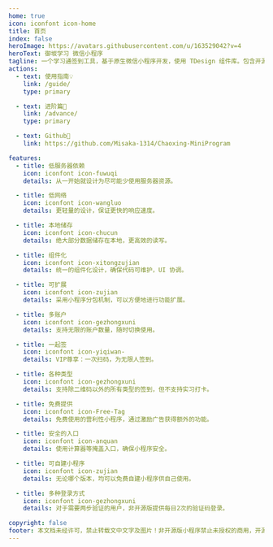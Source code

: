 ```yaml
---
home: true
icon: iconfont icon-home
title: 首页
index: false
heroImage: https://avatars.githubusercontent.com/u/163529042?v=4
heroText: 御坂学习 微信小程序
tagline: 一个学习通签到工具，基于原生微信小程序开发，使用 TDesign 组件库。包含开源版和非开源版两个版本，开源版请移步 GitHub。
actions:
  - text: 使用指南💡
    link: /guide/
    type: primary

  - text: 进阶篇🎉
    link: /advance/
    type: primary

  - text: Github🌱
    link: https://github.com/Misaka-1314/Chaoxing-MiniProgram

features:
  - title: 低服务器依赖
    icon: iconfont icon-fuwuqi
    details: 从一开始就设计为尽可能少使用服务器资源。

  - title: 低网络
    icon: iconfont icon-wangluo
    details: 更轻量的设计，保证更快的响应速度。

  - title: 本地储存
    icon: iconfont icon-chucun
    details: 绝大部分数据储存在本地，更高效的读写。

  - title: 组件化
    icon: iconfont icon-xitongzujian
    details: 统一的组件化设计，确保代码可维护，UI 协调。

  - title: 可扩展
    icon: iconfont icon-zujian
    details: 采用小程序分包机制，可以方便地进行功能扩展。

  - title: 多账户
    icon: iconfont icon-gezhongxuni
    details: 支持无限的账户数量，随时切换使用。

  - title: 一起签
    icon: iconfont icon-yiqiwan-
    details: VIP尊享：一次扫码，为无限人签到。

  - title: 各种类型
    icon: iconfont icon-gezhongxuni
    details: 支持除二维码以外的所有类型的签到，但不支持实习打卡。

  - title: 免费提供
    icon: iconfont icon-Free-Tag
    details: 免费使用的营利性小程序，通过激励广告获得额外的功能。

  - title: 安全的入口
    icon: iconfont icon-anquan
    details: 使用计算器等掩盖入口，确保小程序安全。

  - title: 可自建小程序
    icon: iconfont icon-zujian
    details: 无论哪个版本，均可以免费自建小程序供自己使用。

  - title: 多种登录方式
    icon: iconfont icon-gezhongxuni
    details: 对于需要两步验证的用户，非开源版提供每日2次的验证码登录。

copyright: false
footer: 本文档未经许可，禁止转载文中文字及图片！非开源版小程序禁止未授权的商用，开源版小程序通过 <a href="https://github.com/Misaka-1314/Chaoxing-MiniProgram/blob/main/LICENSE">AGPL-3.0</a> 授权！ | Copyright © 2024 - 2025 By <a href="https://github.com/misaka-1314">github.com/misaka-1314</a>
---
```

